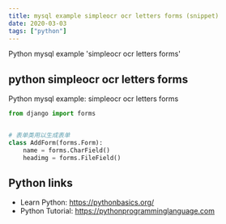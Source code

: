 ```yaml
---
title: mysql example simpleocr ocr letters forms (snippet)
date: 2020-03-03
tags: ["python"]
---
```

Python mysql example 'simpleocr ocr letters forms'


## python simpleocr ocr letters forms

Python mysql example: simpleocr ocr letters forms

```python
from django import forms


# 表单类用以生成表单
class AddForm(forms.Form):
    name = forms.CharField()
    headimg = forms.FileField()


```

## Python links

- Learn Python: https://pythonbasics.org/
- Python Tutorial: https://pythonprogramminglanguage.com
